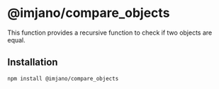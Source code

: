 # @imjano/compare_objects

This function provides a recursive function to check if two objects are equal.

## Installation

```bash
npm install @imjano/compare_objects
```

